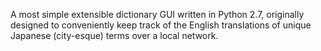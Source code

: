 A most simple extensible dictionary GUI written in Python 2.7, originally designed to conveniently keep track of the English translations of unique Japanese (city-esque) terms over a local network.  
